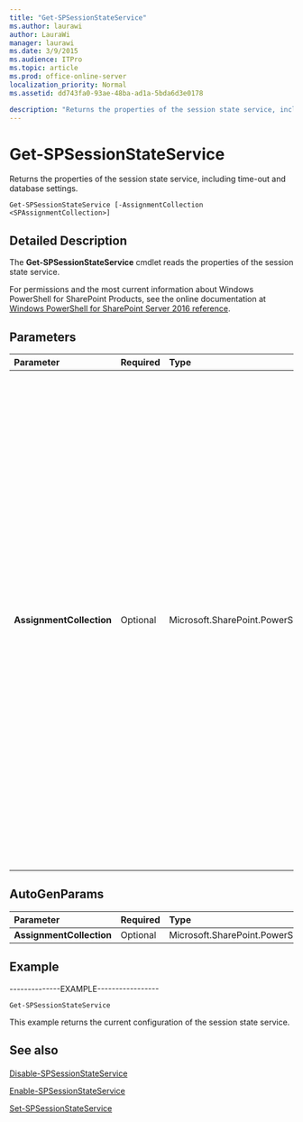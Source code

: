```yaml
---
title: "Get-SPSessionStateService"
ms.author: laurawi
author: LauraWi
manager: laurawi
ms.date: 3/9/2015
ms.audience: ITPro
ms.topic: article
ms.prod: office-online-server
localization_priority: Normal
ms.assetid: dd743fa0-93ae-48ba-ad1a-5bda6d3e0178

description: "Returns the properties of the session state service, including time-out and database settings."
---
```


# Get-SPSessionStateService

Returns the properties of the session state service, including time-out and database settings.
  
```
Get-SPSessionStateService [-AssignmentCollection <SPAssignmentCollection>]
```

## Detailed Description

The **Get-SPSessionStateService** cmdlet reads the properties of the session state service. 
  
For permissions and the most current information about Windows PowerShell for SharePoint Products, see the online documentation at [Windows PowerShell for SharePoint Server 2016 reference](https://go.microsoft.com/fwlink/p/?LinkId=671715).
  
## Parameters

|**Parameter**|**Required**|**Type**|**Description**|
|:-----|:-----|:-----|:-----|
|**AssignmentCollection** <br/> |Optional  <br/> |Microsoft.SharePoint.PowerShell.SPAssignmentCollection  <br/> |Manages objects for the purpose of proper disposal. Use of objects, such as **SPWeb** or **SPSite**, can use large amounts of memory and use of these objects in Windows PowerShell scripts requires proper memory management. Using the **SPAssignment** object, you can assign objects to a variable and dispose of the objects after they are needed to free up memory. When **SPWeb**, **SPSite**, or **SPSiteAdministration** objects are used, the objects are automatically disposed of if an assignment collection or the **Global** parameter is not used.  <br/> > [!NOTE]> When the **Global** parameter is used, all objects are contained in the global store. If objects are not immediately used, or disposed of by using the **Stop-SPAssignment** command, an out-of-memory scenario can occur.           |
   
## AutoGenParams

|**Parameter**|**Required**|**Type**|**Description**|
|:-----|:-----|:-----|:-----|
|**AssignmentCollection** <br/> |Optional  <br/> |Microsoft.SharePoint.PowerShell.SPAssignmentCollection  <br/> ||
   
## Example

--------------EXAMPLE-----------------
  
```
Get-SPSessionStateService
```

This example returns the current configuration of the session state service.
  
## See also

#### 

[Disable-SPSessionStateService](disable-spsessionstateservice.md)
  
[Enable-SPSessionStateService](enable-spsessionstateservice.md)
  
[Set-SPSessionStateService](set-spsessionstateservice.md)

